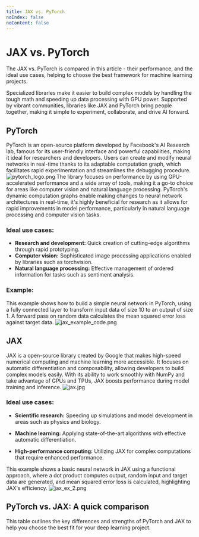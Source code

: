```yaml
---
title: JAX vs. PyTorch
noIndex: false
noContent: false
---
```


# JAX vs. PyTorch

The JAX vs. PyTorch is compared in this article - their performance, and the ideal use cases, helping to choose the best framework for machine learning projects.

Specialized libraries make it easier to build complex models by handling the tough math and speeding up data processing with GPU power. Supported by vibrant communities, libraries like JAX and PyTorch bring people together, making it simple to experiment, collaborate, and drive AI forward.

## PyTorch

PyTorch is an open-source platform developed by Facebook's AI Research lab, famous for its user-friendly interface and powerful capabilities, making it ideal for researchers and developers. Users can create and modify neural networks in real-time thanks to its adaptable computation graph, which facilitates rapid experimentation and streamlines the debugging procedure.
![pytorch_logo.png](https://media.graphassets.com/WuKqX0yJQemluAz2LOcG)
The library focuses on performance by using GPU-accelerated performance and a wide array of tools, making it a go-to choice for areas like computer vision and natural language processing. PyTorch's dynamic computation graphs enable making changes to neural network architectures in real-time, it's highly beneficial for research as it allows for rapid improvements in model performance, particularly in natural language processing and computer vision tasks.

### Ideal use cases:

- **Research and development:** Quick creation of cutting-edge algorithms through rapid prototyping.
- **Computer vision:** Sophisticated image processing applications enabled by libraries such as torchvision.
- **Natural language processing:** Effective management of ordered information for tasks such as sentiment analysis.

### Example:

This example shows how to build a simple neural network in PyTorch, using a fully connected layer to transform input data of size 10 to an output of size 1. A forward pass on random data calculates the mean squared error loss against target data.
![jax_example_code.png](https://media.graphassets.com/DMXCsccYQCq4tijj1yl0)

## JAX

JAX is a open-source library created by Google that makes high-speed numerical computing and machine learning more accessible. It focuses on automatic differentiation and composability, allowing developers to build complex models easily. With its ability to work smoothly with NumPy and take advantage of GPUs and TPUs, JAX boosts performance during model training and inference.
![jax.jpg](https://media.graphassets.com/75vRxf8FRhmHJJz2Mohl)

### Ideal use cases:

- **Scientific research:** Speeding up simulations and model development in areas such as physics and biology.

- **Machine learning:** Applying state-of-the-art algorithms with effective automatic differentiation.

- **High-performance computing:** Utilizing JAX for complex computations that require enhanced performance.

This example shows a basic neural network in JAX using a functional approach, where a dot product computes output, random input and target data are generated, and mean squared error loss is calculated, highlighting JAX's efficiency.
![jax_ex_2.png](https://media.graphassets.com/Y8wxWgOBSCiw0wyhu6IW)

## PyTorch vs. JAX: A quick comparison

This table outlines the key differences and strengths of PyTorch and JAX to help you choose the best fit for your deep learning project.

